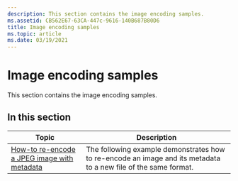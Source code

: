 ```yaml
---
description: This section contains the image encoding samples.
ms.assetid: CB562E67-63CA-447c-9616-140B687B80D6
title: Image encoding samples
ms.topic: article
ms.date: 03/19/2021
---
```


# Image encoding samples

This section contains the image encoding samples.

## In this section

| Topic | Description |
|-|-|
| [How-to re-encode a JPEG image with metadata](-wic-codec-jpegmetadataencoding.md) | The following example demonstrates how to re-encode an image and its metadata to a new file of the same format. |
